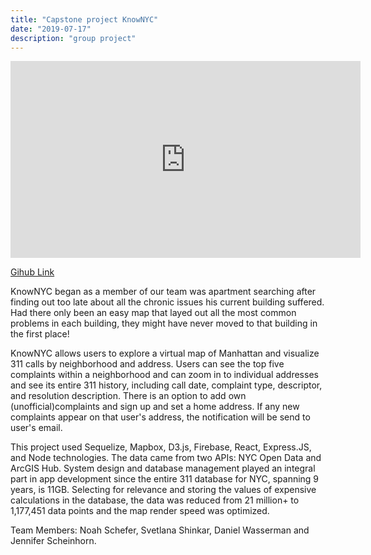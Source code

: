 ```yaml
---
title: "Capstone project KnowNYC"
date: "2019-07-17"
description: "group project"
---
```


<iframe width="560" height="315" src="https://www.youtube.com/embed/-BfZi9GQ_qc?start=63" frameborder="0" allow="accelerometer; autoplay; encrypted-media; gyroscope; picture-in-picture" allowfullscreen></iframe>

<a href="https://github.com/lima-dove/KnowNYC" class="project-link">Gihub Link</a>

KnowNYC began as a member of our team was apartment searching after finding out too late about all the chronic issues his current building suffered. Had there only been an easy map that layed out all the most common problems in each building, they might have never moved to that
building in the first place!

KnowNYC allows users to explore a virtual map of Manhattan and visualize 311 calls by neighborhood and address. Users can see the top five complaints within a neighborhood and can zoom in to individual addresses and see its entire 311 history, including call date, complaint type, descriptor, and resolution description. There is an option to add own (unofficial)complaints and sign up and set a home address. If any new complaints appear on that user's address, the notification will be send to user's email.

This project used Sequelize, Mapbox, D3.js, Firebase, React, Express.JS, and Node technologies. The data came from two APIs: NYC Open Data and ArcGIS Hub.
System design and database management played an integral part in app development since the entire 311 database for NYC, spanning 9 years, is 11GB. Selecting for relevance and storing the values of expensive calculations in the database, the data was reduced from 21 million+ to 1,177,451 data points and the map render speed was optimized.

Team Members: Noah Schefer, Svetlana Shinkar, Daniel Wasserman and Jennifer Scheinhorn.
